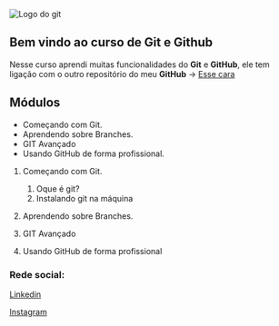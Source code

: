 ![Logo do git](https://danizavtz.com.br/content/images/size/w2000/2021/08/GitHub-Logo-650x366.png)

## Bem vindo ao curso de Git e Github
Nesse curso aprendi muitas funcionalidades do **Git** e **GitHub**, ele tem ligação com o outro repositório do meu **GitHub** -> [Esse cara](https://github.com/canavesix/curso_github)

## Módulos
* Começando com Git.
* Aprendendo sobre Branches.
* GIT Avançado
* Usando GitHub de forma profissional.

1. Começando com Git.
    1. Oque é git?
    2. Instalando git na máquina
    
2. Aprendendo sobre Branches.
3. GIT Avançado
4. Usando GitHub de forma profissional

### Rede social:
[Linkedin](https://www.linkedin.com/in/gustavo-canavesi/)

[Instagram](https://www.instagram.com/)